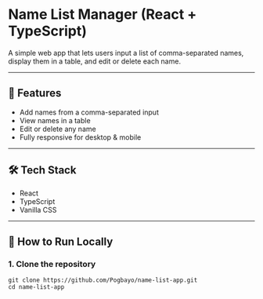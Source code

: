 # Name List Manager (React + TypeScript)

A simple web app that lets users input a list of comma-separated names, display them in a table, and edit or delete each name.

---

## 🚀 Features

- Add names from a comma-separated input
- View names in a table
- Edit or delete any name
- Fully responsive for desktop & mobile

---

## 🛠️ Tech Stack

- React
- TypeScript
- Vanilla CSS

---

## 🔧 How to Run Locally

### 1. Clone the repository
```
git clone https://github.com/Pogbayo/name-list-app.git
cd name-list-app
